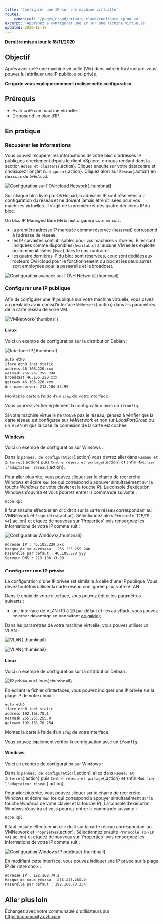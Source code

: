 ```yaml
---
title: 'Configurer une IP sur une machine virtuelle'
routes:
    canonical: '/pages/cloud/private-cloud/configure_ip_on_vm'
excerpt: 'Apprenez à configurer une IP sur une machine virtuelle'
updated: 2020-11-18
---
```


**Dernière mise à jour le 18/11/2020**

## Objectif

Après avoir créé une machine virtuelle (VM) dans votre infrastructure, vous pouvez lui attribuer une IP publique ou privée.

**Ce guide vous explique comment réaliser cette configuration.**

## Prérequis

- Avoir créé une machine virtuelle.
- Disposer d'un bloc d'IP.

## En pratique

### Récupérer les informations

Vous pouvez récupérer les informations de votre bloc d'adresses IP publiques directement depuis le client vSphere, en vous rendant dans la section `Hôtes et clusters`{.action}. Cliquez ensuite sur votre datacentre et choisissez l’onglet `Configurer`{.action}. Cliquez alors sur `Réseau`{.action} en dessous de `OVHcloud`.

![Configuration sur l'OVHcloud Network](images/01config_ip_ovh_network.png){.thumbnail}

Sur chaque bloc livré par OVHcloud, 5 adresses IP sont réservées à la configuration du réseau et ne doivent jamais être utilisées pour vos machines virtuelles. Il s'agit de la première et des quatre dernières IP du bloc.

Un bloc IP Managed Bare Metal est organisé comme suit :

- la première adresse IP marquée comme réservée (`Reserved`) correspond à l'adresse de réseau ;
- les IP suivantes sont utilisables pour vos machines virtuelles. Elles sont indiquées comme disponibles (`Available`) si aucune VM ne les exploite ou comme utilisées (`Used`) dans le cas contraire ;
- les quatre dernières IP du bloc sont réservées, deux sont dédiées aux routeurs OVHcloud pour le fonctionnement du bloc et les deux autres sont employées pour la passerelle et le broadcast.

![Configuration avancée sur l'OVH Network](images/02config_ip_ovh_network_advanced.png){.thumbnail}

### Configurer une IP publique

Afin de configurer une IP publique sur votre machine virtuelle, vous devez au préalable avoir choisi l’interface `VMNetwork`{.action} dans les paramètres de la carte réseau de votre VM :

![VMNetwork](images/03vmnetwork.png){.thumbnail}

#### Linux

Voici un exemple de configuration sur la distribution Debian :

![Interface IP](images/config_ip_interfaces.jpg){.thumbnail}

```sh
auto eth0
iface eth0 inet static
address 46.105.220.xxx
netmask 255.255.255.240
broadcast 46.105.220.xxx
gateway 46.105.220.xxx
dns-nameservers 213.186.33.99
```

Montez la carte à l’aide d’un `ifup` de votre interface.

Vous pourrez vérifier également la configuration avec un `ifconfig`.

Si votre machine virtuelle ne trouve pas le réseau, pensez à vérifier que la carte réseau est configurée sur *VMNetwork* et non sur *LocalPortGroup* ou un VLAN et que la case de connexion de la carte est cochée.

#### Windows

Voici un exemple de configuration sur Windows :

Dans le `panneau de configuration`{.action} vous devrez aller dans `Réseau et Internet`{.action} puis `Centre réseau et partage`{.action} et enfin `Modifier l'adaptateur réseau`{.action}.

Pour aller plus vite, vous pouvez cliquer sur le champ de recherche Windows et écrire `Run` (ce qui correspond à appuyer simultanément sur la touche *Windows* de votre clavier et la touche *R*). La console d’exécution Windows s’ouvrira et vous pourrez entrer la commande suivante :

```shell
ncpa.cpl
```

Il faut ensuite effectuer un clic droit sur la carte réseau correspondant au VMNetwork et `Propriétés`{.action). Sélectionnez alors `Protocole TCP/IP v4`{.action} et cliquez de nouveau sur 'Properties' puis renseignez les informations de votre IP comme suit :

![Configuration Windows](images/config_ip_windows.jpg){.thumbnail}

```sh
Adresse IP : 46.105.220.xxx
Masque de sous-réseau : 255.255.255.240
Paserelle par défaut : 46.105.220.yyy
Serveur DNS : 213.186.33.99
```

### Configurer une IP privée

La configuration d'une IP privée est similaire à celle d'une IP publique. Vous devez toutefois utiliser la carte réseau configurée pour votre VLAN.

Dans le choix de votre interface, vous pouvez éditer les paramètres suivants :

- une interface de VLAN (10 à 20 par défaut et liés au vRack, vous pouvez en créer davantage en consultant [ce guide](/pages/cloud/managed-bare-metal/vlan-creation));

Dans les paramètres de votre machine virtuelle, vous pouvez utiliser un VLAN :

![VLAN](images/04vlanBis.png){.thumbnail}

![VLAN](images/05vlan.png){.thumbnail}

#### Linux

Voici un exemple de configuration sur la distribution Debian :

![IP privée sur Linux](images/linux_private.PNG){.thumbnail}

En éditant le fichier d'interfaces, vous pouvez indiquer une IP privée sur la plage IP de votre choix :

```sh
auto eth0
iface eth0 inet static
address 192.168.70.1
netmask 255.255.255.0
gateway 192.168.70.254
```

Montez la carte à l’aide d’un `ifup` de votre interface.

Vous pouvez également vérifier la configuration avec un `ifconfig`.

#### Windows

Voici un exemple de configuration sur Windows :

Dans le `panneau de configuration`{.action}, allez dans `Réseau et Internet`{.action} puis `Centre réseau et partage`{.action} et enfin `Modifier l'adaptateur réseau`{.action}.

Pour aller plus vite, vous pouvez cliquer sur le champ de recherche Windows et écrire `Run` (ce qui correspond à appuyer simultanément sur la touche *Windows* de votre clavier et la touche *R*). La console d’exécution Windows s’ouvrira et vous pourrez entrer la commande suivante :

```shell
ncpa.cpl
```

Il faut ensuite effectuer un clic droit sur la carte réseau correspondant au VMNetwork et `Propriétés`{.action). Sélectionnez ensuite `Protocole TCP/IP v4`{.action} et cliquez de nouveau sur 'Properties' puis renseignez les informations de votre IP comme suit :

![Configuration Windows IP publique](images/windows_private.PNG){.thumbnail}

En modifiant cette interface, vous pouvez indiquer une IP privée sur la plage IP de votre choix :

```sh
Adresse IP : 192.168.70.2
Masque de sous-réseau : 255.255.255.0
Paserelle par défaut : 192.168.70.254
```


## Aller plus loin

Échangez avec notre communauté d'utilisateurs sur <https://community.ovh.com>.
